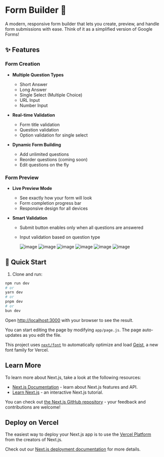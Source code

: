 # Form Builder 📝

A modern, responsive form builder that lets you create, preview, and handle form submissions with ease. Think of it as a simplified version of Google Forms!

## ✨ Features

### Form Creation
- **Multiple Question Types**
  - Short Answer
  - Long Answer
  - Single Select (Multiple Choice)
  - URL Input
  - Number Input

- **Real-time Validation**
  - Form title validation
  - Question validation
  - Option validation for single select

- **Dynamic Form Building**
  - Add unlimited questions
  - Reorder questions (coming soon)
  - Edit questions on the fly

### Form Preview
- **Live Preview Mode**
  - See exactly how your form will look
  - Form completion progress bar
  - Responsive design for all devices

- **Smart Validation**
  - Submit button enables only when all questions are answered
  - Input validation based on question type
 
    ![image](https://github.com/user-attachments/assets/43ae46c0-2664-4276-9664-6b9703789649)
    ![image](https://github.com/user-attachments/assets/fd1ebfd8-5448-4b28-ad7d-c2201c13d2b8)
    ![image](https://github.com/user-attachments/assets/d54e0fa9-8182-4ffb-9f4a-a29cec133b82)
    ![image](https://github.com/user-attachments/assets/5aa074ac-e1f6-4f61-be03-306ebcb72cb7)
    ![image](https://github.com/user-attachments/assets/f50d7782-c4a7-48f1-90c4-a40e4187a7b1)
    ![image](https://github.com/user-attachments/assets/c1a4f820-639a-4335-938e-a785c81a65d4)







## 🚀 Quick Start

1. Clone and run:

```bash
npm run dev
# or
yarn dev
# or
pnpm dev
# or
bun dev
```

Open [http://localhost:3000](http://localhost:3000) with your browser to see the result.

You can start editing the page by modifying `app/page.js`. The page auto-updates as you edit the file.

This project uses [`next/font`](https://nextjs.org/docs/app/building-your-application/optimizing/fonts) to automatically optimize and load [Geist](https://vercel.com/font), a new font family for Vercel.

## Learn More

To learn more about Next.js, take a look at the following resources:

- [Next.js Documentation](https://nextjs.org/docs) - learn about Next.js features and API.
- [Learn Next.js](https://nextjs.org/learn) - an interactive Next.js tutorial.

You can check out [the Next.js GitHub repository](https://github.com/vercel/next.js) - your feedback and contributions are welcome!

## Deploy on Vercel

The easiest way to deploy your Next.js app is to use the [Vercel Platform](https://vercel.com/new?utm_medium=default-template&filter=next.js&utm_source=create-next-app&utm_campaign=create-next-app-readme) from the creators of Next.js.

Check out our [Next.js deployment documentation](https://nextjs.org/docs/app/building-your-application/deploying) for more details.
